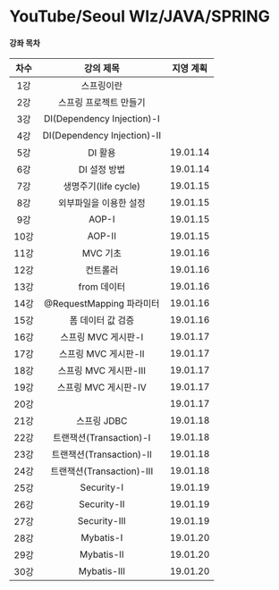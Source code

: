 ﻿# YouTube/Seoul WIz/JAVA/SPRING 
#### 강좌 목차

차수 | 강의 제목 | 지영 계획
 :---: | :---: | :---: 
1강 | 스프링이란 |
2강 | 스프링 프로젝트 만들기 |
3강 | DI(Dependency Injection)-I |
4강 | DI(Dependency Injection)-II |
5강 | DI 활용 | 19.01.14
6강 | DI 설정 방법 | 19.01.14
7강 | 생명주기(life cycle) | 19.01.15
8강 | 외부파일을 이용한 설정 | 19.01.15
9강 | AOP-I | 19.01.15
10강 | AOP-II | 19.01.15
11강 | MVC 기초 | 19.01.16
12강 | 컨트롤러 | 19.01.16
13강 | from 데이터 | 19.01.16
14강 | @RequestMapping 파라미터 | 19.01.16
15강 | 폼 데이터 값 검증 | 19.01.16
16강 | 스프링 MVC 게시판-I | 19.01.17
17강 | 스프링 MVC 게시판-II | 19.01.17
18강 | 스프링 MVC 게시판-III | 19.01.17
19강 | 스프링 MVC 게시판-IV | 19.01.17
20강 |  | 19.01.17
21강 | 스프링 JDBC | 19.01.18
22강 | 트랜잭션(Transaction)-I | 19.01.18
23강 | 트랜잭션(Transaction)-II | 19.01.18
24강 | 트랜잭션(Transaction)-III | 19.01.18
25강 | Security-I | 19.01.19
26강 | Security-II | 19.01.19
27강 | Security-III | 19.01.19
28강 | Mybatis-I | 19.01.20
29강 | Mybatis-II | 19.01.20
30강 | Mybatis-III | 19.01.20